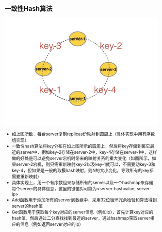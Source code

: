## 一致性Hash算法

![consistent-hash](https://github.com/zjsyhjh/gocache/blob/master/png/hash.png?raw=true)

- 如上图所致，每台server复制replicas份映射到圆周上（具体实现中用有序数组实现）
- 一致性hash算法将key分布在如上图所示的圆周上，然后将key存储到离它最近的server中，例如key-2存储在server-2中，key-4存储在server-1中，这样做的好处是可以避免server宕机时带来的映射关系的重大变化（如图所示，如果server-2宕机，则只需重新映射key-2以及key-1就可以，不需要动key-3和key-4，但如果是一般的取模hash映射，则N的大小变化，导致所有的key都需要重新映射）
- 具体实现上，用一个有序数组来存储所有的server以及一个hashmap来存储每个server的具体信息，这里的键值对可能为\<server-hashvalue, server-ip\>
- Add函数用于添加所有的server到数组中，采用32位循环冗余检验和算法得到server的hash值
- Get函数用于获取每个key对应的server信息（例如ip），首先计算key对应的hash值，然后通过二分查找找到最近的server，通过hashmap获取server相应的信息（例如返回server对应的ip）